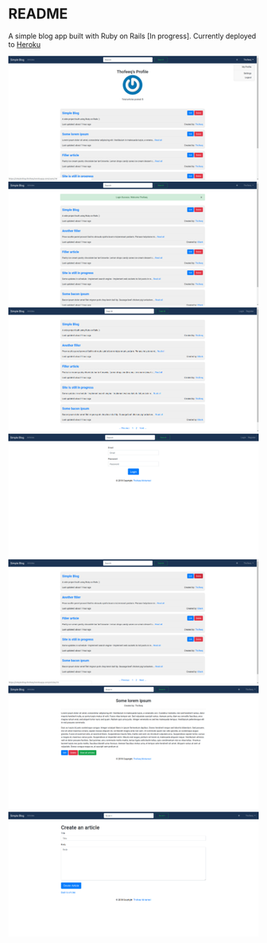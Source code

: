 # README

A simple blog app built with Ruby on Rails [In progress].
Currently deployed to [Heroku](https://simple-blog-thofeeq.herokuapp.com/articles)

![Simple Blog](https://github.com/Thofeeq/SimpleBlog/blob/master/demo_images/image1.png?raw=true)
![Simple Blog](https://github.com/Thofeeq/SimpleBlog/blob/master/demo_images/image2.png?raw=true)
![Simple Blog](https://github.com/Thofeeq/SimpleBlog/blob/master/demo_images/image3.png?raw=true)
![Simple Blog](https://github.com/Thofeeq/SimpleBlog/blob/master/demo_images/image4.png?raw=true)
![Simple Blog](https://github.com/Thofeeq/SimpleBlog/blob/master/demo_images/image5.png?raw=true)
![Simple Blog](https://github.com/Thofeeq/SimpleBlog/blob/master/demo_images/image6.png?raw=true)
![Simple Blog](https://github.com/Thofeeq/SimpleBlog/blob/master/demo_images/image7.png?raw=true)
